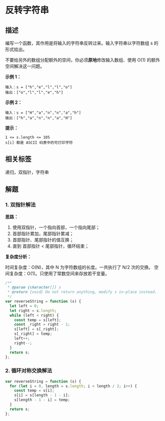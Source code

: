 # 反转字符串

## 描述

编写一个函数，其作用是将输入的字符串反转过来。输入字符串以字符数组 s 的形式给出。

不要给另外的数组分配额外的空间，你必须**原地**修改输入数组、使用 O(1) 的额外空间解决这一问题。

**示例 1：**

```
输入：s = ["h","e","l","l","o"]
输出：["o","l","l","e","h"]
```

**示例 2：**

```
输入：s = ["H","a","n","n","a","h"]
输出：["h","a","n","n","a","H"]
```

**提示：**

```
1 <= s.length <= 105
s[i] 都是 ASCII 码表中的可打印字符
```

## 相关标签

递归，双指针，字符串

## 解题

### 1. 双指针解法

**思路：**

1. 使用双指针，一个指向首部，一个指向尾部；
2. 首部指针累加，尾部指针累减；
3. 首部指针、尾部指针的值互换；
4. 直到 首部指针 < 尾部指针，循环结束；

**复杂度分析：**

时间复杂度：O(N)，其中 N 为字符数组的长度。一共执行了 N/2 次的交换。
空间复杂度：O(1)。只使用了常数空间来存放若干变量。

```js
/**
 * @param {character[]} s
 * @return {void} Do not return anything, modify s in-place instead.
 */
var reverseString = function (s) {
  let left = 0;
  let right = s.length;
  while (left < right) {
    const temp = s[left];
    const _right = right - 1;
    s[left] = s[_right];
    s[_right] = temp;
    left++;
    right--;
  }
  return s;
};
```

### 2. 循环对称交换解法

```js
var reverseString = function (s) {
  for (let i = 0, length = s.length; i < length / 2; i++) {
    const temp = s[i];
    s[i] = s[length - 1 - i];
    s[length - 1 - i] = temp;
  }
  return s;
};
```
